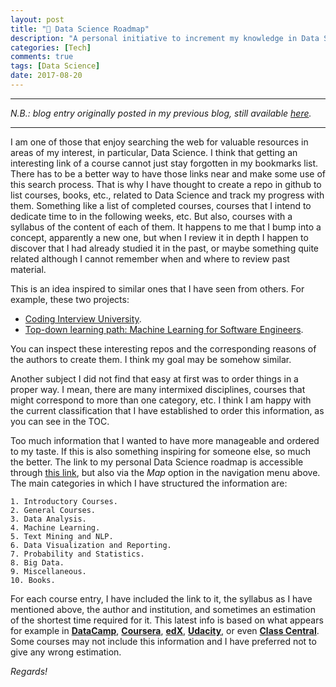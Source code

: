 ```yaml
---
layout: post
title: "🌟 Data Science Roadmap"
description: "A personal initiative to increment my knowledge in Data Science."
categories: [Tech]
comments: true
tags: [Data Science]
date: 2017-08-20
---
```


***
_N.B.: blog entry originally posted in my previous blog, still available [here](https://estraviz.github.io/estraviz2017/data%20science/Data-Science-Roadmap/)._
***

I am one of those that enjoy searching the web for valuable resources in areas of my interest, in particular, Data Science. I think that getting an interesting link of a course cannot just stay forgotten in my bookmarks list. There has to be a better way to have those links near and make some use of this search process. That is why I have thought to create a repo in github to list courses, books, etc., related to Data Science and track my progress with them. Something like a list of completed courses, courses that I intend to dedicate time to in the following weeks, etc. But also, courses with a syllabus of the content of each of them. It happens to me that I bump into a concept, apparently a new one, but when I review it in depth I happen to discover that I had already studied it in the past, or maybe something quite related although I cannot remember when and where to review past material.

This is an idea inspired to similar ones that I have seen from others. For example, these two projects:

* [Coding Interview University](https://github.com/jwasham/coding-interview-university).
* [Top-down learning path: Machine Learning for Software Engineers](https://github.com/ZuzooVn/machine-learning-for-software-engineers).

You can inspect these interesting repos and the corresponding reasons of the authors to create them. I think my goal may be somehow similar.

Another subject I did not find that easy at first was to order things in a proper way. I mean, there are many intermixed disciplines, courses that might correspond to more than one category, etc. I think I am happy with the current classification that I have established to order this information, as you can see in the TOC.

Too much information that I wanted to have more manageable and ordered to my taste. If this is also something inspiring for someone else, so much the better. The link to my personal Data Science roadmap is accessible through [this link](http://www.github.com/data-science-roadmap "Data Science Roadmap"), but also via the _Map_ option in the navigation menu above. The main categories in which I have structured the information are:

    1. Introductory Courses.
    2. General Courses.
    3. Data Analysis.
    4. Machine Learning.
    5. Text Mining and NLP.
    6. Data Visualization and Reporting.
    7. Probability and Statistics.
    8. Big Data.
    9. Miscellaneous.
    10. Books.

For each course entry, I have included the link to it, the syllabus as I have mentioned above, the author and institution, and sometimes an estimation of the shortest time required for it. This latest info is based on what appears for example in [**DataCamp**](https://www.datacamp.com/), [**Coursera**](https://www.coursera.org/), [**edX**](https://www.edx.org/), [**Udacity**](https://www.udacity.com/), or even [**Class Central**](https://www.class-central.com/). Some courses may not include this information and I have preferred not to give any wrong estimation.

_Regards!_
